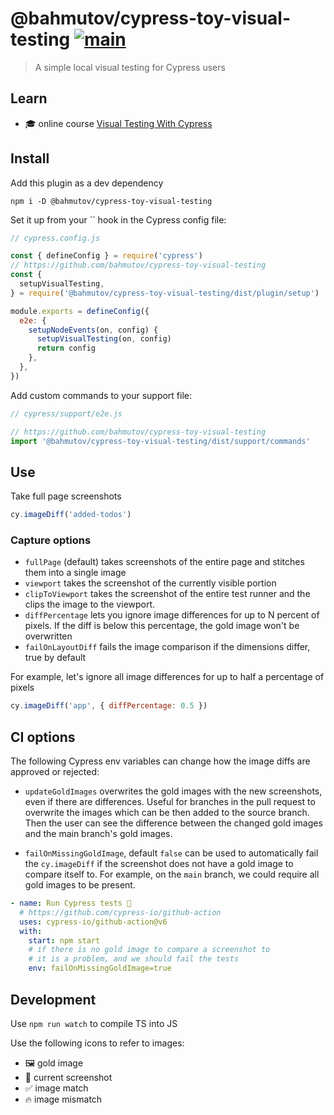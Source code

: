 # @bahmutov/cypress-toy-visual-testing [![main](https://github.com/bahmutov/cypress-toy-visual-testing/actions/workflows/main.yml/badge.svg?branch=main)](https://github.com/bahmutov/cypress-toy-visual-testing/actions/workflows/main.yml)

> A simple local visual testing for Cypress users

## Learn

- 🎓 online course [Visual Testing With Cypress](https://cypress.tips/courses/visual-testing)

## Install

Add this plugin as a dev dependency

```shell
npm i -D @bahmutov/cypress-toy-visual-testing
```

Set it up from your `` hook in the Cypress config file:

```js
// cypress.config.js

const { defineConfig } = require('cypress')
// https://github.com/bahmutov/cypress-toy-visual-testing
const {
  setupVisualTesting,
} = require('@bahmutov/cypress-toy-visual-testing/dist/plugin/setup')

module.exports = defineConfig({
  e2e: {
    setupNodeEvents(on, config) {
      setupVisualTesting(on, config)
      return config
    },
  },
})
```

Add custom commands to your support file:

```js
// cypress/support/e2e.js

// https://github.com/bahmutov/cypress-toy-visual-testing
import '@bahmutov/cypress-toy-visual-testing/dist/support/commands'
```

## Use

Take full page screenshots

```js
cy.imageDiff('added-todos')
```

### Capture options

- `fullPage` (default) takes screenshots of the entire page and stitches them into a single image
- `viewport` takes the screenshot of the currently visible portion
- `clipToViewport` takes the screenshot of the entire test runner and the clips the image to the viewport.
- `diffPercentage` lets you ignore image differences for up to N percent of pixels. If the diff is below this percentage, the gold image won't be overwritten
- `failOnLayoutDiff` fails the image comparison if the dimensions differ, true by default

For example, let's ignore all image differences for up to half a percentage of pixels

```js
cy.imageDiff('app', { diffPercentage: 0.5 })
```

## CI options

The following Cypress env variables can change how the image diffs are approved or rejected:

- `updateGoldImages` overwrites the gold images with the new screenshots, even if there are differences. Useful for branches in the pull request to overwrite the images which can be then added to the source branch. Then the user can see the difference between the changed gold images and the main branch's gold images.

- `failOnMissingGoldImage`, default `false` can be used to automatically fail the `cy.imageDiff` if the screenshot does not have a gold image to compare itself to. For example, on the `main` branch, we could require all gold images to be present.

```yml
- name: Run Cypress tests 🧪
  # https://github.com/cypress-io/github-action
  uses: cypress-io/github-action@v6
  with:
    start: npm start
    # if there is no gold image to compare a screenshot to
    # it is a problem, and we should fail the tests
    env: failOnMissingGoldImage=true
```

## Development

Use `npm run watch` to compile TS into JS

Use the following icons to refer to images:

- 🖼️ gold image
- 📸 current screenshot
- ✅ image match
- 🔥 image mismatch
